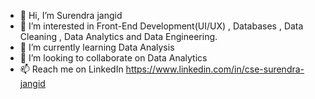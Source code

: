 - 👋 Hi, I’m Surendra jangid
- 👀 I’m interested in  Front-End Development(UI/UX) , Databases , Data Cleaning , Data Analytics and Data Engineering.
- 🌱 I’m currently learning Data Analysis
- 💞️ I’m looking to collaborate on Data Analytics
- 📫 Reach me on LinkedIn https://www.linkedin.com/in/cse-surendra-jangid

<!---
surendrajngp/surendrajngp is a ✨ special ✨ repository because its `README.md` (this file) appears on your GitHub profile.
You can click the Preview link to take a look at your changes.
--->
